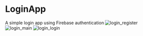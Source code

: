 # LoginApp
A simple login app using Firebase authentication
![login_register](https://github.com/piku20/LoginApp/assets/51356394/3d23e937-3d24-47dd-9c69-6cac656c9b0b)
![login_main](https://github.com/piku20/LoginApp/assets/51356394/ec825117-e37d-4077-bd8e-1684681a9041)
![login_login](https://github.com/piku20/LoginApp/assets/51356394/9519013b-5041-403f-9c82-37a7e5043ee1)
